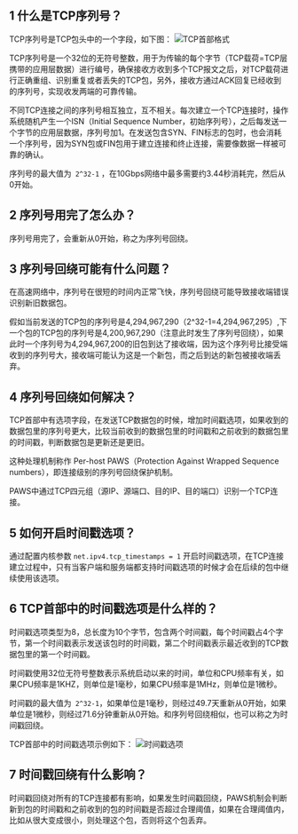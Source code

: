 ## 1 什么是TCP序列号？
TCP序列号是TCP包头中的一个字段，如下图：
![TCP首部格式](https://hellobug0.github.io/tcp/png/TCP%E9%A6%96%E9%83%A8%E6%A0%BC%E5%BC%8F.png)

TCP序列号是一个32位的无符号整数，用于为传输的每个字节（TCP载荷=TCP层携带的应用层数据）进行编号，确保接收方收到多个TCP报文之后，对TCP载荷进行正确重组、识别重复或者丢失的TCP包，另外，接收方通过ACK回复已经收到的序列号，实现收发两端的可靠传输。

不同TCP连接之间的序列号相互独立，互不相关。每次建立一个TCP连接时，操作系统随机产生一个ISN（Initial Sequence Number，初始序列号），之后每发送一个字节的应用层数据，序列号加1。在发送包含SYN、FIN标志的包时，也会消耗一个序列号，因为SYN包或FIN包用于建立连接和终止连接，需要像数据一样被可靠的确认。

序列号的最大值为` 2^32-1` ，在10Gbps网络中最多需要约3.44秒消耗完，然后从0开始。

## 2 序列号用完了怎么办？
序列号用完了，会重新从0开始，称之为序列号回绕。

## 3 序列号回绕可能有什么问题？
在高速网络中，序列号在很短的时间内正常飞快，序列号回绕可能导致接收端错误识别新旧数据包。

假如当前发送的TCP包的序列号是4,294,967,290（2^32-1=4,294,967,295）,下一个包的TCP包的序列号是4,200,967,290（注意此时发生了序列号回绕），如果此时一个序列号为4,294,967,200的旧包到达了接收端，因为这个序列号比接受端收到的序列号大，接收端可能认为这是一个新包，而之后到达的新包被接收端丢弃。

## 4 序列号回绕如何解决？
TCP首部中有选项字段，在发送TCP数据包的时候，增加时间戳选项，如果收到的数据包里的序列号更大，比较当前收到的数据包里的时间戳和之前收到的数据包里的时间戳，判断数据包是更新还是更旧。

这种处理机制称作 Per-host PAWS（Protection Against Wrapped Sequence numbers），即连接级别的序列号回绕保护机制。

PAWS中通过TCP四元组（源IP、源端口、目的IP、目的端口）识别一个TCP连接。

## 5 如何开启时间戳选项？
通过配置内核参数 `net.ipv4.tcp_timestamps = 1` 开启时间戳选项，在TCP连接建立过程中，只有当客户端和服务端都支持时间戳选项的时候才会在后续的包中继续使用该选项。

## 6 TCP首部中的时间戳选项是什么样的？
时间戳选项类型为8，总长度为10个字节，包含两个时间戳，每个时间戳占4个字节，第一个时间戳表示发送该包时的时间戳，第二个时间戳表示最近收到的TCP数据包里的第一个时间戳。

时间戳使用32位无符号整数表示系统启动以来的时间，单位和CPU频率有关，如果CPU频率是1KHZ，则单位是1毫秒，如果CPU频率是1MHz，则单位是1微秒。

时间戳的最大值为` 2^32-1`，如果单位是1毫秒，则经过49.7天重新从0开始，如果单位是1微秒，则经过71.6分钟重新从0开始。和序列号回绕相似，也可以称之为时间戳回绕。

TCP首部中的时间戳选项示例如下：
![时间戳选项](https://hellobug0.github.io/tcp/png/%E6%97%B6%E9%97%B4%E6%88%B3%E9%80%89%E9%A1%B9.png)

## 7 时间戳回绕有什么影响？
时间戳回绕对所有的TCP连接都有影响，如果发生时间戳回绕，PAWS机制会判断新到包的时间戳和之前收到的包的时间戳是否超过合理阈值，如果在合理阈值内，比如从很大变成很小，则处理这个包，否则将这个包丢弃。

